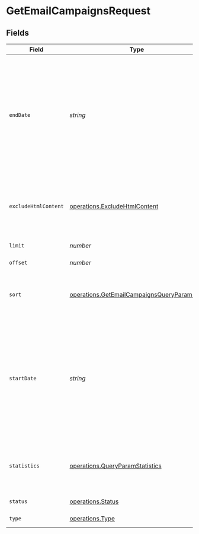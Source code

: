 # GetEmailCampaignsRequest


## Fields

| Field                                                                                                                                                                                                                                                                                          | Type                                                                                                                                                                                                                                                                                           | Required                                                                                                                                                                                                                                                                                       | Description                                                                                                                                                                                                                                                                                    |
| ---------------------------------------------------------------------------------------------------------------------------------------------------------------------------------------------------------------------------------------------------------------------------------------------- | ---------------------------------------------------------------------------------------------------------------------------------------------------------------------------------------------------------------------------------------------------------------------------------------------- | ---------------------------------------------------------------------------------------------------------------------------------------------------------------------------------------------------------------------------------------------------------------------------------------------- | ---------------------------------------------------------------------------------------------------------------------------------------------------------------------------------------------------------------------------------------------------------------------------------------------- |
| `endDate`                                                                                                                                                                                                                                                                                      | *string*                                                                                                                                                                                                                                                                                       | :heavy_minus_sign:                                                                                                                                                                                                                                                                             | **Mandatory if startDate is used**. Ending (urlencoded) UTC date-time (YYYY-MM-DDTHH:mm:ss.SSSZ) to filter the sent email campaigns.<br/>**Prefer to pass your timezone in date-time format for accurate result** ( only available if either 'status' not passed and if passed is set to 'sent' )<br/> |
| `excludeHtmlContent`                                                                                                                                                                                                                                                                           | [operations.ExcludeHtmlContent](../../models/operations/excludehtmlcontent.md)                                                                                                                                                                                                                 | :heavy_minus_sign:                                                                                                                                                                                                                                                                             | Use this flag to exclude htmlContent from the response body. If set to **true**, htmlContent field will be returned as empty string in the response body                                                                                                                                       |
| `limit`                                                                                                                                                                                                                                                                                        | *number*                                                                                                                                                                                                                                                                                       | :heavy_minus_sign:                                                                                                                                                                                                                                                                             | Number of documents per page                                                                                                                                                                                                                                                                   |
| `offset`                                                                                                                                                                                                                                                                                       | *number*                                                                                                                                                                                                                                                                                       | :heavy_minus_sign:                                                                                                                                                                                                                                                                             | Index of the first document in the page                                                                                                                                                                                                                                                        |
| `sort`                                                                                                                                                                                                                                                                                         | [operations.GetEmailCampaignsQueryParamSort](../../models/operations/getemailcampaignsqueryparamsort.md)                                                                                                                                                                                       | :heavy_minus_sign:                                                                                                                                                                                                                                                                             | Sort the results in the ascending/descending order of record creation. Default order is **descending** if `sort` is not passed                                                                                                                                                                 |
| `startDate`                                                                                                                                                                                                                                                                                    | *string*                                                                                                                                                                                                                                                                                       | :heavy_minus_sign:                                                                                                                                                                                                                                                                             | **Mandatory if endDate is used**. Starting (urlencoded) UTC date-time (YYYY-MM-DDTHH:mm:ss.SSSZ) to filter the sent email campaigns.<br/>**Prefer to pass your timezone in date-time format for accurate result** ( only available if either 'status' not passed and if passed is set to 'sent' )<br/> |
| `statistics`                                                                                                                                                                                                                                                                                   | [operations.QueryParamStatistics](../../models/operations/queryparamstatistics.md)                                                                                                                                                                                                             | :heavy_minus_sign:                                                                                                                                                                                                                                                                             | Filter on the type of statistics required. Example **globalStats** value will only fetch globalStats info of the campaign in returned response.                                                                                                                                                |
| `status`                                                                                                                                                                                                                                                                                       | [operations.Status](../../models/operations/status.md)                                                                                                                                                                                                                                         | :heavy_minus_sign:                                                                                                                                                                                                                                                                             | Filter on the status of the campaign                                                                                                                                                                                                                                                           |
| `type`                                                                                                                                                                                                                                                                                         | [operations.Type](../../models/operations/type.md)                                                                                                                                                                                                                                             | :heavy_minus_sign:                                                                                                                                                                                                                                                                             | Filter on the type of the campaigns                                                                                                                                                                                                                                                            |